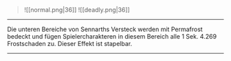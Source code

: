 > ![[normal.png|36]]
> ![[deadly.png|36]]

***

Die unteren Bereiche von Sennarths Versteck werden mit Permafrost bedeckt und fügen Spielercharakteren in diesem Bereich alle 1 Sek. 4.269 Frostschaden zu. Dieser Effekt ist stapelbar.


***